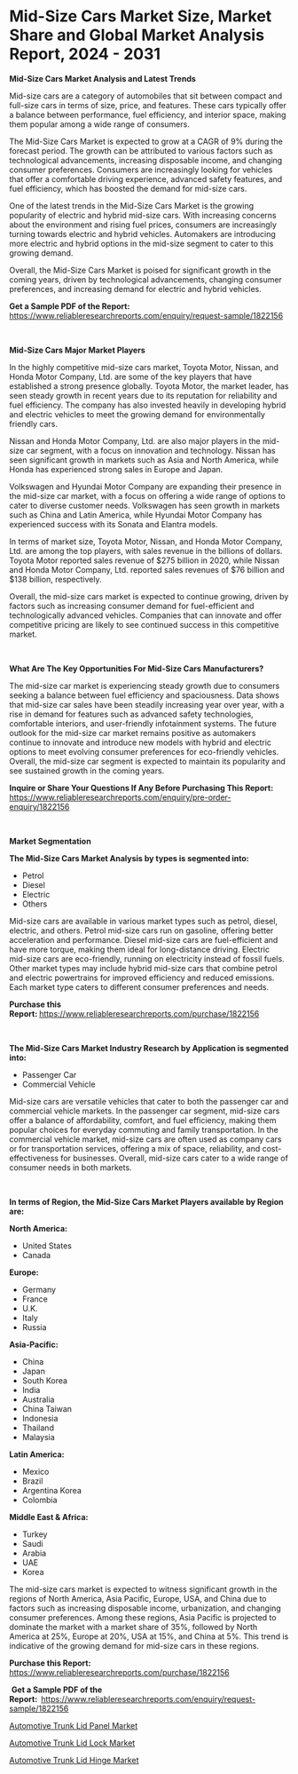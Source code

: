 <p><h1>Mid-Size Cars Market Size, Market Share and Global Market Analysis Report, 2024 - 2031</h1></p><p><strong>Mid-Size Cars Market Analysis and Latest Trends</strong></p>
<p><p>Mid-size cars are a category of automobiles that sit between compact and full-size cars in terms of size, price, and features. These cars typically offer a balance between performance, fuel efficiency, and interior space, making them popular among a wide range of consumers.</p><p>The Mid-Size Cars Market is expected to grow at a CAGR of 9% during the forecast period. The growth can be attributed to various factors such as technological advancements, increasing disposable income, and changing consumer preferences. Consumers are increasingly looking for vehicles that offer a comfortable driving experience, advanced safety features, and fuel efficiency, which has boosted the demand for mid-size cars.</p><p>One of the latest trends in the Mid-Size Cars Market is the growing popularity of electric and hybrid mid-size cars. With increasing concerns about the environment and rising fuel prices, consumers are increasingly turning towards electric and hybrid vehicles. Automakers are introducing more electric and hybrid options in the mid-size segment to cater to this growing demand.</p><p>Overall, the Mid-Size Cars Market is poised for significant growth in the coming years, driven by technological advancements, changing consumer preferences, and increasing demand for electric and hybrid vehicles.</p></p>
<p><strong>Get a Sample PDF of the Report:&nbsp;</strong> <a href="https://www.reliableresearchreports.com/enquiry/request-sample/1822156">https://www.reliableresearchreports.com/enquiry/request-sample/1822156</a></p>
<p>&nbsp;</p>
<p><strong>Mid-Size Cars Major Market Players</strong></p>
<p><p>In the highly competitive mid-size cars market, Toyota Motor, Nissan, and Honda Motor Company, Ltd. are some of the key players that have established a strong presence globally. Toyota Motor, the market leader, has seen steady growth in recent years due to its reputation for reliability and fuel efficiency. The company has also invested heavily in developing hybrid and electric vehicles to meet the growing demand for environmentally friendly cars.</p><p>Nissan and Honda Motor Company, Ltd. are also major players in the mid-size car segment, with a focus on innovation and technology. Nissan has seen significant growth in markets such as Asia and North America, while Honda has experienced strong sales in Europe and Japan.</p><p>Volkswagen and Hyundai Motor Company are expanding their presence in the mid-size car market, with a focus on offering a wide range of options to cater to diverse customer needs. Volkswagen has seen growth in markets such as China and Latin America, while Hyundai Motor Company has experienced success with its Sonata and Elantra models.</p><p>In terms of market size, Toyota Motor, Nissan, and Honda Motor Company, Ltd. are among the top players, with sales revenue in the billions of dollars. Toyota Motor reported sales revenue of $275 billion in 2020, while Nissan and Honda Motor Company, Ltd. reported sales revenues of $76 billion and $138 billion, respectively.</p><p>Overall, the mid-size cars market is expected to continue growing, driven by factors such as increasing consumer demand for fuel-efficient and technologically advanced vehicles. Companies that can innovate and offer competitive pricing are likely to see continued success in this competitive market.</p></p>
<p>&nbsp;</p>
<p><strong>What Are The Key Opportunities For Mid-Size Cars Manufacturers?</strong></p>
<p><p>The mid-size car market is experiencing steady growth due to consumers seeking a balance between fuel efficiency and spaciousness. Data shows that mid-size car sales have been steadily increasing year over year, with a rise in demand for features such as advanced safety technologies, comfortable interiors, and user-friendly infotainment systems. The future outlook for the mid-size car market remains positive as automakers continue to innovate and introduce new models with hybrid and electric options to meet evolving consumer preferences for eco-friendly vehicles. Overall, the mid-size car segment is expected to maintain its popularity and see sustained growth in the coming years.</p></p>
<p><strong>Inquire or Share Your Questions If Any Before Purchasing This Report:</strong> <a href="https://www.reliableresearchreports.com/enquiry/pre-order-enquiry/1822156">https://www.reliableresearchreports.com/enquiry/pre-order-enquiry/1822156</a></p>
<p>&nbsp;</p>
<p><strong>Market Segmentation</strong></p>
<p><strong>The Mid-Size Cars Market Analysis by types is segmented into:</strong></p>
<p><ul><li>Petrol</li><li>Diesel</li><li>Electric</li><li>Others</li></ul></p>
<p><p>Mid-size cars are available in various market types such as petrol, diesel, electric, and others. Petrol mid-size cars run on gasoline, offering better acceleration and performance. Diesel mid-size cars are fuel-efficient and have more torque, making them ideal for long-distance driving. Electric mid-size cars are eco-friendly, running on electricity instead of fossil fuels. Other market types may include hybrid mid-size cars that combine petrol and electric powertrains for improved efficiency and reduced emissions. Each market type caters to different consumer preferences and needs.</p></p>
<p><strong>Purchase this Report:&nbsp;</strong><a href="https://www.reliableresearchreports.com/purchase/1822156">https://www.reliableresearchreports.com/purchase/1822156</a></p>
<p>&nbsp;</p>
<p><strong>The Mid-Size Cars Market Industry Research by Application is segmented into:</strong></p>
<p><ul><li>Passenger Car</li><li>Commercial Vehicle</li></ul></p>
<p><p>Mid-size cars are versatile vehicles that cater to both the passenger car and commercial vehicle markets. In the passenger car segment, mid-size cars offer a balance of affordability, comfort, and fuel efficiency, making them popular choices for everyday commuting and family transportation. In the commercial vehicle market, mid-size cars are often used as company cars or for transportation services, offering a mix of space, reliability, and cost-effectiveness for businesses. Overall, mid-size cars cater to a wide range of consumer needs in both markets.</p></p>
<p>&nbsp;</p>
<p><strong>In terms of Region, the Mid-Size Cars Market Players available by Region are:</strong></p>
<p>
    <p> <strong> North America: </strong>
        <ul>
            <li>United States</li>
            <li>Canada</li>
        </ul>
        </p> 
    <p> <strong> Europe: </strong>
        <ul>
            <li>Germany</li>
            <li>France</li>
            <li>U.K.</li>
            <li>Italy</li>
            <li>Russia</li>
        </ul>
        </p> 
    <p> <strong> Asia-Pacific: </strong>
        <ul>
            <li>China</li>
            <li>Japan</li>
            <li>South Korea</li>
            <li>India</li>
            <li>Australia</li>
            <li>China Taiwan</li>
            <li>Indonesia</li>
            <li>Thailand</li>
            <li>Malaysia</li>
        </ul>
        </p> 
    <p> <strong> Latin America: </strong>
        <ul>
            <li>Mexico</li>
            <li>Brazil</li>
            <li>Argentina Korea</li>
            <li>Colombia</li>
        </ul>
        </p> 
    <p> <strong> Middle East & Africa: </strong>
        <ul>
            <li>Turkey</li>
            <li>Saudi</li>
            <li>Arabia</li>
            <li>UAE</li>
            <li>Korea</li>
        </ul>
    </p>
    </p>
<p><p>The mid-size cars market is expected to witness significant growth in the regions of North America, Asia Pacific, Europe, USA, and China due to factors such as increasing disposable income, urbanization, and changing consumer preferences. Among these regions, Asia Pacific is projected to dominate the market with a market share of 35%, followed by North America at 25%, Europe at 20%, USA at 15%, and China at 5%. This trend is indicative of the growing demand for mid-size cars in these regions.</p></p>
<p><strong>Purchase this Report: </strong><a href="https://www.reliableresearchreports.com/purchase/1822156">https://www.reliableresearchreports.com/purchase/1822156</a></p>
<p>&nbsp;<strong>Get a Sample PDF of the Report:&nbsp;&nbsp;</strong><a href="https://www.reliableresearchreports.com/enquiry/request-sample/1822156">https://www.reliableresearchreports.com/enquiry/request-sample/1822156</a></p>
<p><strong></strong></p>
<p><p><a href="https://view.publitas.com/reportprime-1/automotive-trunk-lid-panel-market-size-growing-and-forecasted-for-period-from-2023-2030-and-provides-complete-market-analysis-of-this-market/">Automotive Trunk Lid Panel Market</a></p><p><a href="https://view.publitas.com/reportprime-1/automotive-trunk-lid-lock-market-insights-market-players-and-forecast-till-2030/">Automotive Trunk Lid Lock Market</a></p><p><a href="https://view.publitas.com/reportprime-1/automotive-trunk-lid-hinge-market-insights-market-players-and-forecast-till-2030/">Automotive Trunk Lid Hinge Market</a></p></p>